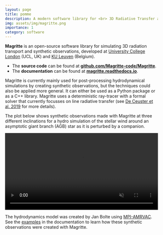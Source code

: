 ```yaml
---
layout: page
title: pomme
description: A modern software library for <br> 3D Radiative Transfer and <br> Synthetic Observations
img: assets/img/magritte.png
importance: 1
category: software
---
```


<strong>Magritte</strong> is an open-source software
library for simulating 3D radiation transport and synthetic observations,
developed at [University College London](https://www.ucl.ac.uk/) (UCL, UK)
and [KU Leuven](https://www.kuleuven.be/english/) (Belgium).

<ul>
    <li>
        The <strong>source code</strong> can be found at <strong><a href="https://github.com/Magritte-code/Magritte">github.com/Magritte-code/Magritte</a></strong>.
    </li>
    <li>
        The <strong>documentation</strong> can be found at <strong><a href="https://magritte.readthedocs.io/en/stable/">magritte.readthedocs.io</a></strong>.
    </li>
</ul>

Magritte is currently mainly used for post-processing hydrodynamical simulations by
creating synthetic observations, but the techniques could also be applied more general.
It can either be used as a Python package or as a C++ library.
Magritte uses a deterministic ray-tracer with a formal solver that currently focusses on
line radiative transfer (see
[De Ceuster et al. 2019](https://ui.adsabs.harvard.edu/abs/2020MNRAS.492.1812D/abstract)
for more details).

The plot below shows synthetic observations made with
Magritte at three different inclinations for a hydro simulation of the stellar wind around
an asymptotic giant branch (AGB) star as it is perturbed by a companion.

<video width="100%" controls playsinline autoplay muted loop>
  <source src="/assets/mov/movie.webm">
  Your browser does not support the video tag.
</video>

The hydrodynamics model was created by Jan Bolte using [MPI-AMRVAC](http://amrvac.org/). See
the [examples](https://magritte.readthedocs.io/en/stable/1_examples/index.html)
in the documentation to learn how these synthetic observations were created
with Magritte.
